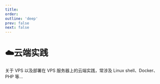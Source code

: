 ```yaml
---
title: 
order: 
outline: 'deep'
prev: false
next: false
---
```


# ☁️云端实践

关于 VPS 以及部署在 VPS 服务器上的云端实践，常涉及 Linux shell、Docker、PHP 等...